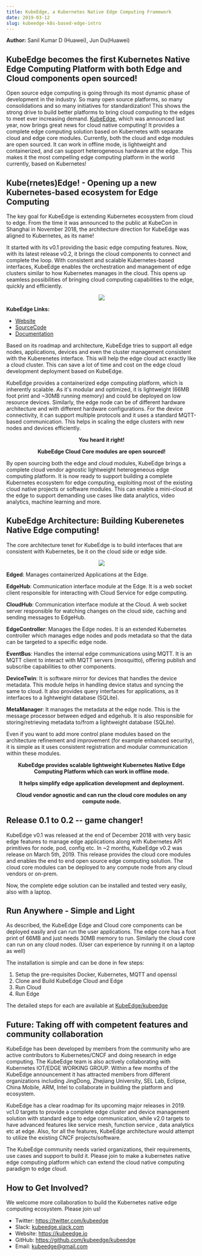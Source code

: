 ```yaml
---
title: KubeEdge, a Kubernetes Native Edge Computing Framework
date: 2019-03-12
slug: kubeedge-k8s-based-edge-intro
---
```


**Author:** Sanil Kumar D (Huawei), Jun Du(Huawei)

## KubeEdge becomes the first Kubernetes Native Edge Computing Platform with both Edge and Cloud components open sourced!

Open source edge computing is going through its most dynamic phase of development in the industry. So many open source platforms, so many consolidations and so many initiatives for standardization! This shows the strong drive to build better platforms to bring cloud computing to the edges to meet ever increasing demand. [KubeEdge](https://github.com/kubeedge/kubeedge), which was announced last year, now brings great news for cloud native computing! It provides a complete edge computing solution based on Kubernetes with separate cloud and edge core modules. Currently, both the cloud and edge modules are open sourced. It can work in offline mode, is lightweight and containerized, and can support heterogeneous hardware at the edge. This makes it the most compelling edge computing platform in the world currently, based on Kubernetes!

## Kube(rnetes)Edge! - Opening up a new Kubernetes-based ecosystem for Edge Computing

The key goal for KubeEdge is extending Kubernetes ecosystem from cloud to edge. From the time it was announced to the public at KubeCon in Shanghai in November 2018, the architecture direction for KubeEdge was aligned to Kubernetes, as its name!

It started with its v0.1 providing the basic edge computing features. Now, with its latest release v0.2, it brings the cloud components to connect and complete the loop. With consistent and scalable Kubernetes-based interfaces, KubeEdge enables the orchestration and management of edge clusters similar to how Kubernetes manages in the cloud. This opens up seamless possibilities of bringing cloud computing capabilities to the edge, quickly and efficiently.

<p align="center">
<img src="/images/blog/2019-03-12-kubeedge-k8s-based-edge-intro/kubeedge-logo.png">
</p>

**KubeEdge Links:**

  - [Website](https://kubeedge.io)
  - [SourceCode](https://github.com/kubeedge/kubeedge)
  - [Documentation](https://docs.kubeedge.io)

Based on its roadmap and architecture, KubeEdge tries to support all edge nodes, applications, devices and even the cluster management consistent with the Kuberenetes interface. This will help the edge cloud act exactly like a cloud cluster. This can save a lot of time and cost on the edge cloud development deployment based on KubeEdge.

KubeEdge provides a containerized edge computing platform, which is inherently scalable. As it's modular and optimized, it is lightweight (66MB foot print and ~30MB running memory) and could be deployed on low resource devices. Similarly, the edge node can be of different hardware architecture and with different hardware configurations. For the device connectivity, it can support multiple protocols and it uses a standard MQTT-based communication. This helps in scaling the edge clusters with new nodes and devices efficiently. 

**<p align="center">You heard it right!</p>**
**<p align="center">KubeEdge Cloud Core modules are open sourced!</p>**

By open sourcing both the edge and cloud modules, KubeEdge brings a complete cloud vendor agnostic lightweight heterogeneous edge computing platform. It is now ready to support building a complete Kubernetes ecosystem for edge computing, exploiting most of the existing cloud native projects or software modules. This can enable a mini-cloud at the edge to support demanding use cases like data analytics, video analytics, machine learning and more.

## KubeEdge Architecture: Building Kuberenetes Native Edge computing!

The core architecture tenet for KubeEdge is to build interfaces that are consistent with Kubernetes, be it on the cloud side or edge side. 

<p align="center">
<img src="/images/blog/2019-03-12-kubeedge-k8s-based-edge-intro/kubeedge-highlevel-arch.png">
</p>

**Edged**: Manages containerized Applications at the Edge.

**EdgeHub**: Communication interface module at the Edge. It is a web socket client responsible for interacting with Cloud Service for edge computing. 

**CloudHub**: Communication interface module at the Cloud. A web socket server responsible for watching changes on the cloud side, caching and sending messages to EdgeHub.

**EdgeController**: Manages the Edge nodes. It is an extended Kubernetes controller which manages edge nodes and pods metadata so that the data can be targeted to a specific edge node.

**EventBus**: Handles the internal edge communications using MQTT. It is an MQTT client to interact with MQTT servers (mosquitto), offering publish and subscribe capabilities to other components.

**DeviceTwin**: It is software mirror for devices that handles the device metadata. This module helps in handling device status and syncing the same to cloud. It also provides query interfaces for applications, as it interfaces to a lightweight database (SQLite).

**MetaManager**: It manages the metadata at the edge node. This is the message processor between edged and edgehub. It is also responsible for storing/retrieving metadata to/from a lightweight database (SQLite).

Even if you want to add more control plane modules based on the architecture refinement and improvement (for example enhanced security), it is simple as it uses consistent registration and modular communication within these modules.

**<p align="center">KubeEdge provides scalable lightweight Kubernetes Native Edge Computing Platform which can work in offline mode.</p>** 

**<p align="center">It helps simplify edge application development and deployment.</p>**

**<p align="center">Cloud vendor agnostic and can run the cloud core modules on any compute node.</p>**

## Release 0.1 to 0.2 -- game changer!

KubeEdge v0.1 was released at the end of December 2018 with very basic edge features to manage edge applications along with Kubernetes API primitives for node, pod, config etc. In ~2 months, KubeEdge v0.2 was release on March 5th, 2019. This release provides the cloud core modules and enables the end to end open source edge computing solution. The cloud core modules can be deployed to any compute node from any cloud vendors or on-prem.

Now, the complete edge solution can be installed and tested very easily, also with a laptop.

## Run Anywhere - Simple and Light

As described, the KubeEdge Edge and Cloud core components can be deployed easily and can run the user applications. The edge core has a foot print of 66MB and just needs 30MB memory to run. Similarly the cloud core can run on any cloud nodes. (User can experience by running it on a laptop as well)

The installation is simple and can be done in few steps:

  1. Setup the pre-requisites Docker, Kubernetes, MQTT and openssl
  2. Clone and Build KubeEdge Cloud and Edge
  3. Run Cloud  
  4. Run Edge

The detailed steps for each are available at [KubeEdge/kubeedge](https://github.com/kubeedge/kubeedge)

## Future: Taking off with competent features and community collaboration

KubeEdge has been developed by members from the community who are active contributors to Kubernetes/CNCF and doing research in edge computing. The KubeEdge team is also actively collaborating with Kubernetes IOT/EDGE WORKING GROUP. Within a few months of the KubeEdge announcement it has attracted members from different organizations including JingDong, Zhejiang University, SEL Lab, Eclipse, China Mobile, ARM, Intel to collaborate in building the platform and ecosystem.

KubeEdge has a clear roadmap for its upcoming major releases in 2019. vc1.0 targets to provide a complete edge cluster and device management solution with standard edge to edge communication, while v2.0 targets to have advanced features like service mesh, function service , data analytics etc at edge. Also, for all the features, KubeEdge architecture would attempt to utilize the existing CNCF projects/software.

The KubeEdge community needs varied organizations, their requirements, use cases and support to build it. Please join to make a kubernetes native edge computing platform which can extend the cloud native computing paradigm to edge cloud.

## How to Get Involved?

We welcome more collaboration to build the Kubernetes native edge computing ecosystem. Please join us!

- Twitter: https://twitter.com/kubeedge
- Slack: [kubeedge.slack.com](mailto:kubeedge.slack.com)
- Website: https://kubeedge.io
- GitHub: https://github.com/kubeedge/kubeedge
- Email: [kubeedge@gmail.com](mailto:kubeedge@gmail.com)
